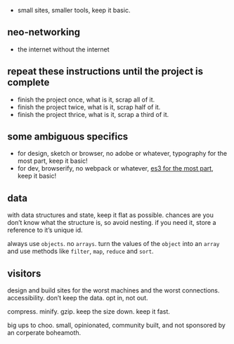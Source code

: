 - small sites,
  smaller tools,
  keep it basic.

## neo-networking

- the internet without the internet

## repeat these instructions until the project is complete

- finish the project once,
  what is it,
  scrap all of it.
- finish the project twice,
  what is it,
  scrap half of it.
- finish the project thrice,
  what is it,
  scrap a third of it.

## some ambiguous specifics

- for design,
  sketch or browser,
  no adobe or whatever,
  typography for the most part,
  keep it basic! 
- for dev,
  browserify,
  no webpack or whatever,
  [es3 for the most part](https://github.com/yoshuawuyts/tiny-guide-to-non-fancy-node),
  keep it basic!

## data

with data structures and state, keep it flat as possible. chances are you don’t know what the structure is, so avoid nesting. if you need it, store a reference to it’s unique id.

always use `objects`. no `arrays`. turn the values of the `object` into an `array` and use methods like `filter`, `map`, `reduce` and `sort`.

## visitors

design and build sites for the worst machines and the worst connections. accessibility. don’t keep the data. opt in, not out.

compress. minify. gzip. keep the size down. keep it fast.

big ups to choo. small, opinionated, community built, and not sponsored by an corperate boheamoth.
